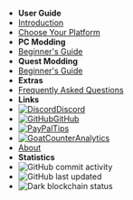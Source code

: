 - **User Guide**
- [Introduction](/)
- [Choose Your Platform](choose-guide)
- **PC Modding**
- [Beginner's Guide](pc-guide)
- **Quest Modding**
- [Beginner's Guide](quest-guide)
- **Extras**
- [Frequently Asked Questions](faq)
- **Links**
- [![Discord](https://icongr.am/simple/discord.svg?colored&size=16)Discord](https://discord.gg/b2MhDBAzTv)
- [![GitHub](https://icongr.am/simple/github.svg?color=808080&size=16)GitHub](https://github.com/burritosoftware/GorillaTag-Modding-Guide)
- [![PayPal](https://icongr.am/simple/paypal.svg?color=808080&size=16)Tips](https://streamelements.com/burritosoft/tip)
- [![GoatCounter](https://icongr.am/fontawesome/group.svg?color=808080&size=16)Analytics](https://burrito.goatcounter.com/)
- [About](about)
- **Statistics**
- ![GitHub commit activity](https://img.shields.io/github/commit-activity/m/burritosoftware/GorillaTag-Modding-Guide)
- ![GitHub last updated](https://img.shields.io/github/last-commit/burritosoftware/GorillaTag-Modding-Guide?label=last%20updated)
- ![Dark blockchain status](https://img.shields.io/badge/dark%20blockchain-enabled-red)